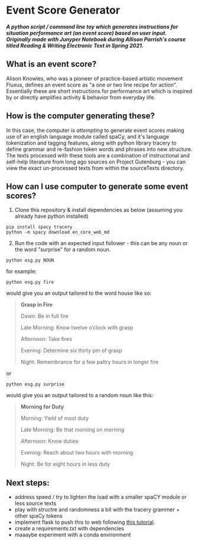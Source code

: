 # Event Score Generator
***A python script / command line toy which generates instructions for situation performance art (an event score) based on user input. Originally made with Junyper Notebook during Allison Parrish's course titled **Reading & Writing Electronic Text** in Spring 2021.***

## What is an event score?
Alison Knowles, who was a pioneer of practice-based artistic movement Fluxus, defines an event score as "a one or two line recipe for action". Essentially these are short instructions for performance art which is inspired by or directly amplifies activity & behavior from everyday life. 

## How is the computer generating these?
In this case, the computer is *attempting* to generate event scores making use of an english language module called spaCy, and it's language tokenization and tagging features, along with python library tracery to define grammar and re-fashion token words and phrases into new structure. The texts processed with these tools are a combination of instructional and self-help literature from long ago sources on Project Gutenburg - you can view the exact un-processed texts from within the sourceTexts directory. 

## How can I use computer to generate some event scores?
1. Clone this repository & install dependencies as below (assuming you already have python installed)
```
pip install spacy tracery
python -m spacy download en_core_web_md
```

2. Run the code with an expected input follower - this can be any noun or the word "surprise" for a random noun.
```
python esg.py NOUN
```
  for example:
  
  ```
  python esg.py fire
  ```

  would give you an output tailored to the word house like so:

  > **Grasp in Fire**
  >
  > Dawn: Be in full fire
  >
  > Late Morning: Know twelve o’clock with grasp
  >
  > Afternoon: Take fires
  >
  > Evening: Determine six thirty pm of grasp
  >
  > Night: Remembrance for a few paltry hours in longer fire


  or 
  
  ```
  python esg.py surprise
  ```

  would give you an output tailored to a random noun like this:

  > **Morning for Duty**
  > 
  > Morning: Yield of most duty
  >
  > Late Morning: Be that morning on morning
  >
  > Afternoon: Know duties
  >
  > Evening: Reach about two hours with morning
  >
  > Night: Be for eight hours in less duty

## Next steps:
- address speed / try to lighten the load with a smaller spaCY module or less source texts
- play with structre and randomness a bit with the tracery grammer + other spaCy tokens
- implement flask to push this to web following [this tutorial](https://rwet.decontextualize.com/book/web-applications/).
- create a requirements.txt with dependencies
- maaaybe experiment with a conda environment
